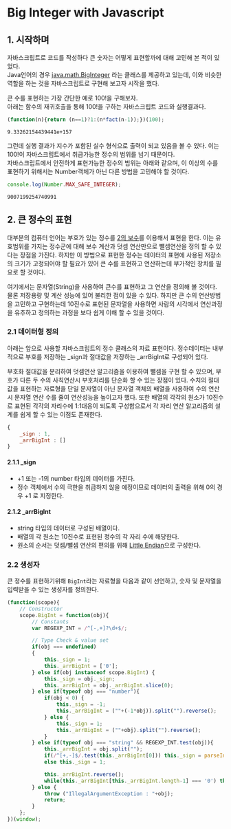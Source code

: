 # Big Integer with Javascript

## 1. 시작하며
자바스크립트로 코드를 작성하다 큰 숫자는 어떻게 표현할까에 대해 고민해 본 적이 있었다.<br/>
Java언어의 경우 [java.math.BigInteger](https://docs.oracle.com/javase/7/docs/api/java/math/BigInteger.html) 라는 클래스를 제공하고 있는데, 이와 비슷한 역할을 하는 것을 자바스크립트로 구현해 보고자 시작을 했다.

큰 수를 표현하는 가장 간단한 예로 100!을 구해보자.<br/>
아래는 함수의 재귀호출을 통해 100!을 구하는 자바스크립트 코드와 실행결과다.
```javascript
(function(n){return (n==1)?1:(n*fact(n-1));})(100);
```
```
9.33262154439441e+157
```

그런데 실행 결과가 지수가 포함된 실수 형식으로 출력이 되고 있음을 볼 수 있다. 이는 100!이 자바스크립트에서 취급가능한 정수의 범위를 넘기 때문이다.<br/>
자바스크립트에서 안전하게 표현가능한 정수의 범위는 아래와 같으며, 이 이상의 수를 표현하기 위해서는 Number객체가 아닌 다른 방법을 고민해야 할 것이다.
```javascript
console.log(Number.MAX_SAFE_INTEGER);
```
```
9007199254740991
```

## 2. 큰 정수의 표현
대부분의 컴퓨터 언어는 부호가 있는 정수를 [2의 보수](http://www.swarthmore.edu/NatSci/echeeve1/Ref/BinaryMath/NumSys.html#signint)를 이용해서 표현을 한다. 이는 유효범위를 가지는 정수군에 대해 보수 계산과 덧셈 연산만으로 뺄셈연산을 정의 할 수 있다는 장점을 가진다. 하지만 이 방법으로 표현한 정수는 데이터의 표현에 사용된 저장소의 크기가 고정되어야 할 필요가 있어 큰 수를 표현하고 연산하는데 부가적인 장치를 필요로 할 것이다.

여기에서는 문자열(String)을 사용하여 큰수를 표현하고 그 연산을 정의해 볼 것이다. 물론 저장용량 및 계산 성능에 있어 불리한 점이 있을 수 있다. 하지만 큰 수의 연산방법을 고민하고 구현하는데 10진수로 표현된 문자열을 사용하면 사람의 시각에서 연산과정을 유추하고 정의하는 과정을 보다 쉽게 이해 할 수 있을 것이다.

### 2.1 데이터형 정의
아래는 앞으로 사용할 자바스크립트의 정수 클래스의 자료 표현이다. 정수데이터는 내부적으로 부호를 저장하는 _sign과 절대값을 저장하는 _arrBigInt로 구성되어 있다.

부호화 절대값을 분리하여 덧셈연산 알고리즘을 이용하여 뺄셈을 구현 할 수 있으며, 부호가 다른 두 수의 사칙연산시 부호처리를 단순화 할 수 있는 장점이 있다. 수치의 절대값을 표현하는 자료형을 단일 문자열이 아닌 문자열 객체의 배열을 사용하여 수의 연산시 문자열 연산 수를 줄여 연산성능을 높이고자 했다. 또한 배열의 각각의 원소가 10진수로 표현된 각각의 자리수에 1:1대응이 되도록 구성함으로서 각 자리 연산 알고리즘의 설계를 쉽게 할 수 있는 이점도 존재한다.

```javascript
{
	_sign : 1,
    _arrBigInt : []
}
```


#### 2.1.1 _sign
* +1 또는 -1의 number 타입의 데이터를 가진다.
* 정수 객체에서 수의 극한을 취급하지 않을 예정이므로 데이터의 출력을 위해 0의 경우 +1 로 지정한다.

#### 2.1.2 _arrBigInt
* string 타입의 데이터로 구성된 배열이다.
* 배열의 각 원소는 10진수로 표현된 정수의 각 자리 수에 해당한다.
* 원소의 순서는 덧셈/뺄셈 연산의 편의를 위해 [Little Endian](https://en.wikipedia.org/wiki/Endianness#Little-endian)으로 구성한다.

### 2.2 생성자
큰 정수를 표현하기위해 ```BigInt```라는 자료형을 다음과 같이 선언하고, 숫자 및 문자열을 입력받을 수 있는 생성자를 정의한다.

```javascript
(function(scope){
	// Constructor
	scope.BigInt = function(obj){
		// Constants
		var REGEXP_INT = /^[-,+]?\d+$/;

		// Type Check & value set
		if(obj === undefined)
		{
			this._sign = 1;
			this._arrBigInt = ['0'];
		} else if(obj instanceof scope.BigInt) {
			this._sign = obj._sign;
			this._arrBigInt = obj._arrBigInt.slice(0);
		} else if(typeof obj === "number"){
			if(obj < 0) {
				this._sign = -1;
				this._arrBigInt = (""+(-1*obj)).split("").reverse();
			} else {
				this._sign = 1;
				this._arrBigInt = (""+obj).split("").reverse();
			}
		} else if(typeof obj === "string" && REGEXP_INT.test(obj)){
			this._arrBigInt = obj.split("");
			if(/^[+,-]$/.test(this._arrBigInt[0])) this._sign = parseInt(this._arrBigInt.shift() + "1");
			else this._sign = 1;

			this._arrBigInt.reverse();
			while(this._arrBigInt[this._arrBigInt.length-1] === '0') this._arrBigInt.pop();
		} else {
			throw ("IllegalArgumentException : "+obj);
			return;
		}
	};
})(window);
```


